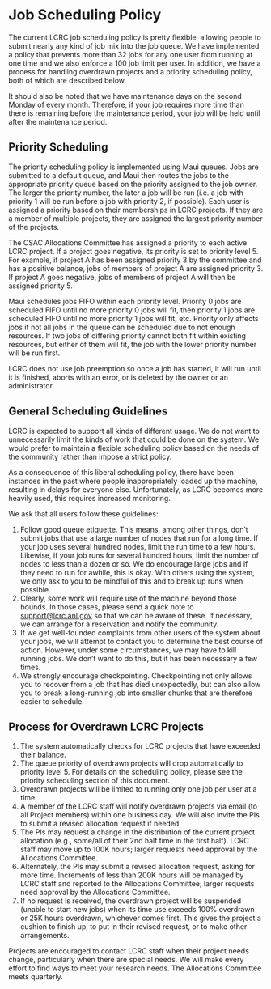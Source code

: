 # Job Scheduling Policy

The current LCRC job scheduling policy is pretty flexible, allowing people to submit nearly any kind of job mix into the job queue. We have implemented a policy that prevents more than 32 jobs for any one user from running at one time and we also enforce a 100 job limit per user. In addition, we have a process for handling overdrawn projects and a priority scheduling policy, both of which are described below.

It should also be noted that we have maintenance days on the second Monday of every month. Therefore, if your job requires more time than there is remaining before the maintenance period, your job will be held until after the maintenance period.

## Priority Scheduling

The priority scheduling policy is implemented using Maui queues. Jobs are submitted to a default queue, and Maui then routes the jobs to the appropriate priority queue based on the priority assigned to the job owner. The larger the priority number, the later a job will be run (i.e. a job with priority 1 will be run before a job with priority 2, if possible). Each user is assigned a priority based on their memberships in LCRC projects. If they are a member of multiple projects, they are assigned the largest priority number of the projects.

The CSAC Allocations Committee has assigned a priority to each active LCRC project. If a project goes negative, its priority is set to priority level 5. For example, if project A has been assigned priority 3 by the committee and has a positive balance, jobs of members of project A are assigned priority 3. If project A goes negative, jobs of members of project A will then be assigned priority 5.

Maui schedules jobs FIFO within each priority level. Priority 0 jobs are scheduled FIFO until no more priority 0 jobs will fit, then priority 1 jobs are scheduled FIFO until no more priority 1 jobs will fit, etc. Priority only affects jobs if not all jobs in the queue can be scheduled due to not enough resources. If two jobs of differing priority cannot both fit within existing resources, but either of them will fit, the job with the lower priority number will be run first.

LCRC does not use job preemption so once a job has started, it will run until it is finished, aborts with an error, or is deleted by the owner or an administrator.

## General Scheduling Guidelines

LCRC is expected to support all kinds of different usage. We do not want to unnecessarily limit the kinds of work that could be done on the system. We would prefer to maintain a flexible scheduling policy based on the needs of the community rather than impose a strict policy.

As a consequence of this liberal scheduling policy, there have been instances in the past where people inappropriately loaded up the machine, resulting in delays for everyone else. Unfortunately, as LCRC becomes more heavily used, this requires increased monitoring.

We ask that all users follow these guidelines:

1. Follow good queue etiquette. This means, among other things, don’t submit jobs that use a large number of nodes that run for a long time. If your job uses several hundred nodes, limit the run time to a few hours. Likewise, if your job runs for several hundred hours, limit the number of nodes to less than a dozen or so. We do encourage large jobs and if they need to run for awhile, this is okay. With others using the system, we only ask to you to be mindful of this and to break up runs when possible.
2. Clearly, some work will require use of the machine beyond those bounds. In those cases, please send a quick note to <support@lcrc.anl.gov> so that we can be aware of these. If necessary, we can arrange for a reservation and notify the community.
3. If we get well-founded complaints from other users of the system about your jobs, we will attempt to contact you to determine the best course of action. However, under some circumstances, we may have to kill running jobs. We don’t want to do this, but it has been necessary a few times.
4. We strongly encourage checkpointing. Checkpointing not only allows you to recover from a job that has died unexpectedly, but can also allow you to break a long-running job into smaller chunks that are therefore easier to schedule.

## Process for Overdrawn LCRC Projects

1. The system automatically checks for LCRC projects that have exceeded their balance.
2. The queue priority of overdrawn projects will drop automatically to priority level 5. For details on the scheduling policy, please see the priority scheduling section of this document.
3. Overdrawn projects will be limited to running only one job per user at a time.
4. A member of the LCRC staff will notify overdrawn projects via email (to all Project members) within one business day. We will also invite the PIs to submit a revised allocation request if needed.
5. The PIs may request a change in the distribution of the current project allocation (e.g., some/all of their 2nd half time in the first half). LCRC staff may move up to 100K hours; larger requests need approval by the Allocations Committee.
6. Alternately, the PIs may submit a revised allocation request, asking for more time. Increments of less than 200K hours will be managed by LCRC staff and reported to the Allocations Committee; larger requests need approval by the Allocations Committee.
7. If no request is received, the overdrawn project will be suspended (unable to start new jobs) when its time use exceeds 100% overdrawn or 25K hours overdrawn, whichever comes first. This gives the project a cushion to finish up, to put in their revised request, or to make other arrangements.

Projects are encouraged to contact LCRC staff when their project needs change, particularly when there are special needs. We will make every effort to find ways to meet your research needs. The Allocations Committee meets quarterly.
